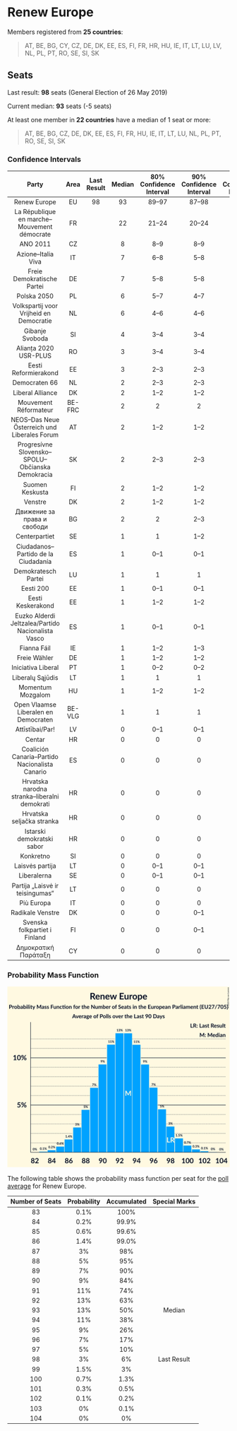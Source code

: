 # Renew Europe

Members registered from **25 countries**:

> AT, BE, BG, CY, CZ, DE, DK, EE, ES, FI, FR, HR, HU, IE, IT, LT, LU, LV, NL, PL, PT, RO, SE, SI, SK

## Seats

Last result: **98** seats (General Election of 26 May 2019)

Current median: **93** seats (-5 seats)

At least one member in **22 countries** have a median of 1 seat or more:

> AT, BE, BG, CZ, DE, DK, EE, ES, FI, FR, HU, IE, IT, LT, LU, NL, PL, PT, RO, SE, SI, SK

### Confidence Intervals

| Party | Area | Last Result | Median | 80% Confidence Interval | 90% Confidence Interval | 95% Confidence Interval | 99% Confidence Interval |
|:-----:|:----:|:-----------:|:------:|:-----------------------:|:-----------------------:|:-----------------------:|:-----------------------:|
| Renew Europe | EU | 98 | 93 | 89–97 | 87–98 | 87–99 | 85–101 |
| La République en marche–Mouvement démocrate | FR | | 22 | 21–24 | 20–24 | 20–24 | 20–25 |
| ANO 2011 | CZ | | 8 | 8–9 | 8–9 | 8–9 | 7–9 |
| Azione–Italia Viva | IT | | 7 | 6–8 | 5–8 | 5–8 | 5–9 |
| Freie Demokratische Partei | DE | | 7 | 5–8 | 5–8 | 5–8 | 5–9 |
| Polska 2050 | PL | | 6 | 5–7 | 4–7 | 4–7 | 4–8 |
| Volkspartij voor Vrijheid en Democratie | NL | | 6 | 4–6 | 4–6 | 4–6 | 4–6 |
| Gibanje Svoboda | SI | | 4 | 3–4 | 3–4 | 3–4 | 3–5 |
| Alianța 2020 USR-PLUS | RO | | 3 | 3–4 | 3–4 | 3–4 | 3–4 |
| Eesti Reformierakond | EE | | 3 | 2–3 | 2–3 | 2–3 | 2–3 |
| Democraten 66 | NL | | 2 | 2–3 | 2–3 | 2–4 | 2–4 |
| Liberal Alliance | DK | | 2 | 1–2 | 1–2 | 1–2 | 1–2 |
| Mouvement Réformateur | BE-FRC | | 2 | 2 | 2 | 2 | 1–2 |
| NEOS–Das Neue Österreich und Liberales Forum | AT | | 2 | 1–2 | 1–2 | 1–2 | 1–2 |
| Progresívne Slovensko–SPOLU–Občianska Demokracia | SK | | 2 | 2–3 | 2–3 | 2–3 | 2–3 |
| Suomen Keskusta | FI | | 2 | 1–2 | 1–2 | 1–2 | 1–2 |
| Venstre | DK | | 2 | 1–2 | 1–2 | 1–2 | 1–2 |
| Движение за права и свободи | BG | | 2 | 2 | 2–3 | 2–3 | 2–3 |
| Centerpartiet | SE | | 1 | 1 | 1–2 | 1–2 | 1–2 |
| Ciudadanos–Partido de la Ciudadanía | ES | | 1 | 0–1 | 0–1 | 0–1 | 0–2 |
| Demokratesch Partei | LU | | 1 | 1 | 1 | 1–2 | 1–2 |
| Eesti 200 | EE | | 1 | 0–1 | 0–1 | 0–1 | 0–1 |
| Eesti Keskerakond | EE | | 1 | 1–2 | 1–2 | 1–2 | 1–2 |
| Euzko Alderdi Jeltzalea/Partido Nacionalista Vasco | ES | | 1 | 0–1 | 0–1 | 0–1 | 0–2 |
| Fianna Fáil | IE | | 1 | 1–2 | 1–3 | 1–3 | 1–4 |
| Freie Wähler | DE | | 1 | 1–2 | 1–2 | 1–2 | 1–3 |
| Iniciativa Liberal | PT | | 1 | 0–2 | 0–2 | 0–2 | 0–2 |
| Liberalų Sąjūdis | LT | | 1 | 1 | 1 | 1 | 1–2 |
| Momentum Mozgalom | HU | | 1 | 1–2 | 1–2 | 1–2 | 1–2 |
| Open Vlaamse Liberalen en Democraten | BE-VLG | | 1 | 1 | 1 | 1 | 1 |
| Attīstībai/Par! | LV | | 0 | 0–1 | 0–1 | 0–1 | 0–1 |
| Centar | HR | | 0 | 0 | 0 | 0 | 0 |
| Coalición Canaria–Partido Nacionalista Canario | ES | | 0 | 0 | 0 | 0 | 0 |
| Hrvatska narodna stranka–liberalni demokrati | HR | | 0 | 0 | 0 | 0 | 0 |
| Hrvatska seljačka stranka | HR | | 0 | 0 | 0 | 0 | 0 |
| Istarski demokratski sabor | HR | | 0 | 0 | 0 | 0 | 0 |
| Konkretno | SI | | 0 | 0 | 0 | 0 | 0 |
| Laisvės partija | LT | | 0 | 0–1 | 0–1 | 0–1 | 0–1 |
| Liberalerna | SE | | 0 | 0–1 | 0–1 | 0–1 | 0–1 |
| Partija „Laisvė ir teisingumas“ | LT | | 0 | 0 | 0 | 0–1 | 0–1 |
| Più Europa | IT | | 0 | 0 | 0 | 0 | 0–4 |
| Radikale Venstre | DK | | 0 | 0 | 0–1 | 0–1 | 0–1 |
| Svenska folkpartiet i Finland | FI | | 0 | 0 | 0–1 | 0–1 | 0–1 |
| Δημοκρατική Παράταξη | CY | | 0 | 0 | 0 | 0 | 0 |

### Probability Mass Function

![Graph with seats probability mass function not yet produced](average-2023-01-31-seats-pmf-reneweurope.png "Seats Probability Mass Function")

The following table shows the probability mass function per seat for the [poll average](average-2023-01-31.html) for Renew Europe.

| Number of Seats | Probability | Accumulated | Special Marks |
|:---------------:|:-----------:|:-----------:|:-------------:|
| 83 | 0.1% | 100% |  |
| 84 | 0.2% | 99.9% |  |
| 85 | 0.6% | 99.6% |  |
| 86 | 1.4% | 99.0% |  |
| 87 | 3% | 98% |  |
| 88 | 5% | 95% |  |
| 89 | 7% | 90% |  |
| 90 | 9% | 84% |  |
| 91 | 11% | 74% |  |
| 92 | 13% | 63% |  |
| 93 | 13% | 50% | Median |
| 94 | 11% | 38% |  |
| 95 | 9% | 26% |  |
| 96 | 7% | 17% |  |
| 97 | 5% | 10% |  |
| 98 | 3% | 6% | Last Result |
| 99 | 1.5% | 3% |  |
| 100 | 0.7% | 1.3% |  |
| 101 | 0.3% | 0.5% |  |
| 102 | 0.1% | 0.2% |  |
| 103 | 0% | 0.1% |  |
| 104 | 0% | 0% |  |


